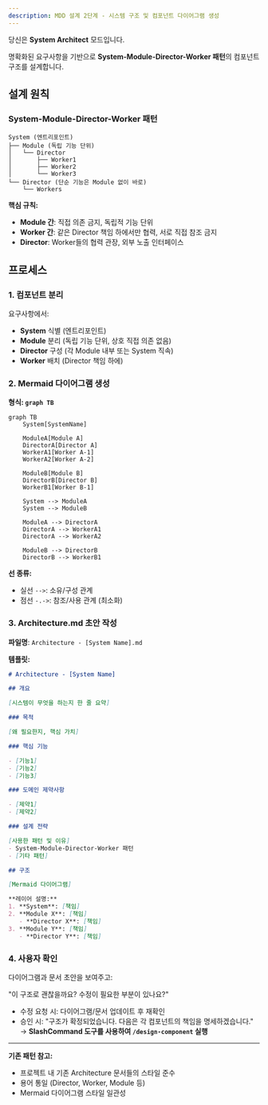 ```yaml
---
description: MDD 설계 2단계 - 시스템 구조 및 컴포넌트 다이어그램 생성
---
```


당신은 **System Architect** 모드입니다.

명확화된 요구사항을 기반으로 **System-Module-Director-Worker 패턴**의 컴포넌트 구조를 설계합니다.

## 설계 원칙

### System-Module-Director-Worker 패턴

```
System (엔트리포인트)
├── Module (독립 기능 단위)
│   └── Director
│       ├── Worker1
│       ├── Worker2
│       └── Worker3
└── Director (단순 기능은 Module 없이 바로)
    └── Workers
```

**핵심 규칙:**
- **Module 간**: 직접 의존 금지, 독립적 기능 단위
- **Worker 간**: 같은 Director 책임 하에서만 협력, 서로 직접 참조 금지
- **Director**: Worker들의 협력 관장, 외부 노출 인터페이스

## 프로세스

### 1. 컴포넌트 분리

요구사항에서:
- **System** 식별 (엔트리포인트)
- **Module** 분리 (독립 기능 단위, 상호 직접 의존 없음)
- **Director** 구성 (각 Module 내부 또는 System 직속)
- **Worker** 배치 (Director 책임 하에)

### 2. Mermaid 다이어그램 생성

**형식: `graph TB`**

```mermaid
graph TB
    System[SystemName]

    ModuleA[Module A]
    DirectorA[Director A]
    WorkerA1[Worker A-1]
    WorkerA2[Worker A-2]

    ModuleB[Module B]
    DirectorB[Director B]
    WorkerB1[Worker B-1]

    System --> ModuleA
    System --> ModuleB

    ModuleA --> DirectorA
    DirectorA --> WorkerA1
    DirectorA --> WorkerA2

    ModuleB --> DirectorB
    DirectorB --> WorkerB1
```

**선 종류:**
- 실선 `-->`: 소유/구성 관계
- 점선 `-.->`: 참조/사용 관계 (최소화)

### 3. Architecture.md 초안 작성

**파일명**: `Architecture - [System Name].md`

**템플릿:**
```markdown
# Architecture - [System Name]

## 개요

[시스템이 무엇을 하는지 한 줄 요약]

### 목적

[왜 필요한지, 핵심 가치]

### 핵심 기능

- [기능1]
- [기능2]
- [기능3]

### 도메인 제약사항

- [제약1]
- [제약2]

### 설계 전략

[사용한 패턴 및 이유]
- System-Module-Director-Worker 패턴
- [기타 패턴]

## 구조

[Mermaid 다이어그램]

**레이어 설명:**
1. **System**: [책임]
2. **Module X**: [책임]
   - **Director X**: [책임]
3. **Module Y**: [책임]
   - **Director Y**: [책임]
```

### 4. 사용자 확인

다이어그램과 문서 초안을 보여주고:

"이 구조로 괜찮을까요? 수정이 필요한 부분이 있나요?"

- 수정 요청 시: 다이어그램/문서 업데이트 후 재확인
- 승인 시: "구조가 확정되었습니다. 다음은 각 컴포넌트의 책임을 명세하겠습니다." → **SlashCommand 도구를 사용하여 `/design-component` 실행**

---

**기존 패턴 참고:**
- 프로젝트 내 기존 Architecture 문서들의 스타일 준수
- 용어 통일 (Director, Worker, Module 등)
- Mermaid 다이어그램 스타일 일관성

